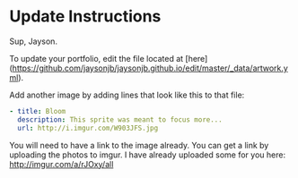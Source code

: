 # Update Instructions

Sup, Jayson.

To update your portfolio, edit the file located at [here] (https://github.com/jaysonjb/jaysonjb.github.io/edit/master/_data/artwork.yml).  

Add another image by adding lines that look like this to that file:
```yml
- title: Bloom
  description: This sprite was meant to focus more...
  url: http://i.imgur.com/W903JFS.jpg
```

You will need to have a link to the image already.  You can get a link by uploading the photos to imgur.  I have already uploaded some for you here: http://imgur.com/a/rJOxy/all
